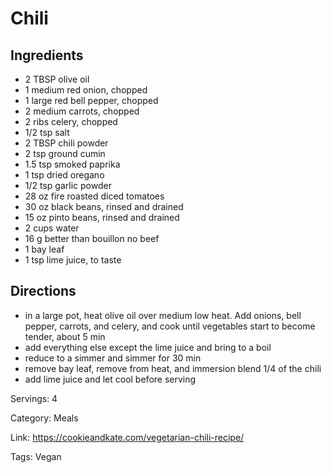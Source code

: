 # Chili

## Ingredients
- 2 TBSP olive oil
- 1 medium red onion, chopped
- 1 large red bell pepper, chopped
- 2 medium carrots, chopped
- 2 ribs celery, chopped
- 1/2 tsp salt
- 2 TBSP chili powder
- 2 tsp ground cumin
- 1.5 tsp smoked paprika
- 1 tsp dried oregano
- 1/2 tsp garlic powder
- 28 oz fire roasted diced tomatoes
- 30 oz black beans, rinsed and drained
- 15 oz pinto beans, rinsed and drained
- 2 cups water
- 16 g better than bouillon no beef
- 1 bay leaf
- 1 tsp lime juice, to taste

## Directions
- in a large pot, heat olive oil over medium low heat. Add onions, bell pepper, carrots, and celery, and cook until vegetables start to become tender, about 5 min
- add everything else except the lime juice and bring to a boil
- reduce to a simmer and simmer for 30 min
- remove bay leaf, remove from heat, and immersion blend 1/4 of the chili
- add lime juice and let cool before serving

Servings: 4

Category: Meals

Link: https://cookieandkate.com/vegetarian-chili-recipe/

Tags: Vegan
